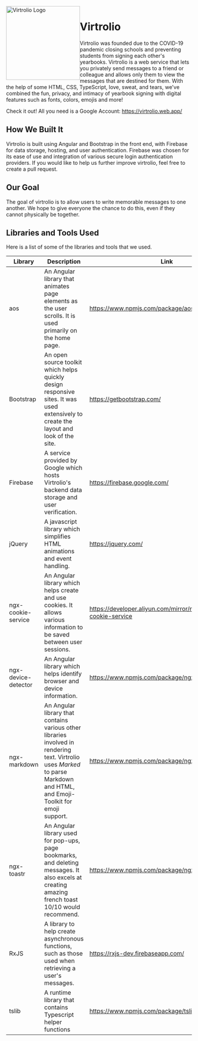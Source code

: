 <img src="https://github.com/virtrolio/virtrolio-site/blob/beta-main/src/assets/images/logo_reg_transparent.png" width="200px" height="200px" style="float: left;" alt="Virtrolio Logo">

# Virtrolio
Virtrolio was founded due to the COVID-19 pandemic closing schools and preventing students from signing each other's yearbooks. Virtrolio is a web service that lets you privately send messages to a friend or colleague and allows only them to view the messages that are destined for them. With the help of some HTML, CSS, TypeScript, love, sweat, and tears, we've combined the fun, privacy, and intimacy of yearbook signing with digital features such as fonts, colors, emojis and more! 

Check it out! All you need is a Google Account: https://virtrolio.web.app/

## How We Built It
Virtrolio is built using Angular and Bootstrap in the front end, with Firebase for data storage, hosting, and user authentication. Firebase was chosen for its ease of use and integration of various secure login authentication providers. If you would like to help us further improve virtrolio, feel free to create a pull request.

## Our Goal
The goal of virtrolio is to allow users to write memorable messages to one another. We hope to give everyone the chance to do this, even if they cannot physically be together.

## Libraries and Tools Used
Here is a list of some of the libraries and tools that we used.

| Library | Description | Link |
|---|---|---|
| aos | An Angular library that animates page elements as the user scrolls. It is used primarily on the home page. | https://www.npmjs.com/package/aos |
| Bootstrap  | An open source toolkit which helps quickly design responsive sites. It was used extensively to create the layout and look of the site. | https://getbootstrap.com/ |
| Firebase | A service provided by Google which hosts Virtrolio's backend data storage and user verification. | https://firebase.google.com/ |
| jQuery | A javascript library which simplifies HTML animations and event handling. | https://jquery.com/ |
| ngx-cookie-service | An Angular library which helps create and use cookies. It allows various information to be saved between user sessions. | https://developer.aliyun.com/mirror/npm/package/ngx-cookie-service |
| ngx-device-detector | An Angular library which helps identify browser and device information. | https://www.npmjs.com/package/ngx-device-detector |
| ngx-markdown | An Angular library that contains various other libraries involved in rendering text. Virtrolio uses *Marked* to parse Markdown and HTML, and Emoji-Toolkit for emoji support.  | https://www.npmjs.com/package/ngx-markdown |
| ngx-toastr | An Angular library used for pop-ups, page bookmarks, and deleting messages. It also excels at creating amazing french toast 10/10 would recommend. | https://www.npmjs.com/package/ngx-toastr |
| RxJS | A library to help create asynchronous functions, such as those used when retrieving a user's messages. | https://rxjs-dev.firebaseapp.com/ |
| tslib | A runtime library that contains Typescript helper functions | https://www.npmjs.com/package/tslib |

